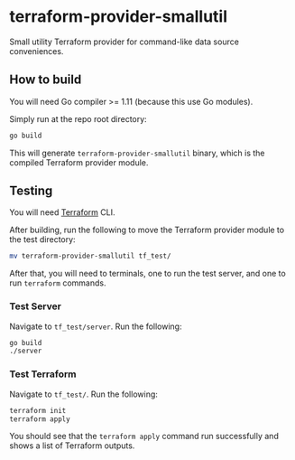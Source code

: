 # terraform-provider-smallutil

Small utility Terraform provider for command-like data source conveniences.

## How to build

You will need Go compiler >= 1.11 (because this use Go modules).

Simply run at the repo root directory:

```bash
go build
```

This will generate `terraform-provider-smallutil` binary, which is the compiled
Terraform provider module.

## Testing

You will need [Terraform](https://www.terraform.io/) CLI.

After building, run the following to move the Terraform provider module to the
test directory:

```bash
mv terraform-provider-smallutil tf_test/
```

After that, you will need to terminals, one to run the test server, and one
to run `terraform` commands.

### Test Server

Navigate to `tf_test/server`. Run the following:

```bash
go build
./server
```

### Test Terraform

Navigate to `tf_test/`. Run the following:

```bash
terraform init
terraform apply
```

You should see that the `terraform apply` command run successfully and shows
a list of Terraform outputs.
